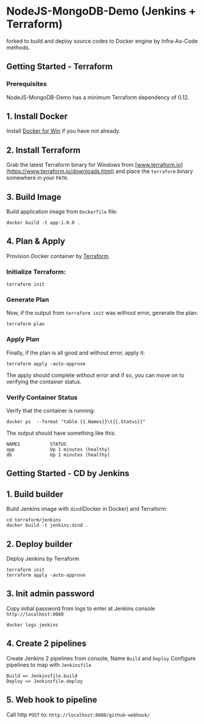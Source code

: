 # NodeJS-MongoDB-Demo (Jenkins + Terraform)

forked to build and deploy source codes to Docker engine by Infra-As-Code methods.
## Getting Started - Terraform
### Prerequisites

NodeJS-MongoDB-Demo has a minimum Terraform dependency of 0.12.

## 1. Install Docker
Install [Docker for Win](https://docs.docker.com/docker-for-windows/) if
you have not already.
## 2. Install Terraform
Grab the latest Terraform binary for Windows from [www.terraform.io](https://www.terraform.io/downloads.html) and place the `terraform` binary somewhere in your `PATH`.
## 3. Build Image
Build application image from `Dockerfile` file:
```
docker build -t app:1.0.0 .
```
## 4. Plan & Apply
Provision Docker container by [Terraform](.www.terraform.io).
### Initialize Terraform:

```
terraform init
```
### Generate Plan

Now, if the output from `terraform init` was without error, generate the plan:

```
terraform plan
```

### Apply Plan

Finally, if the plan is all good and without error, apply it:

```
terraform apply -auto-approve
```

The apply should complete without error and if so, you can move on to verifying the container status.

### Verify Container Status

Verify that the container is running:

```
docker ps  --format "table {{.Names}}\t{{.Status}}"
```

The output should have something like this:

```
NAMES           STATUS
app             Up 1 minutes (healthy)
db              Up 1 minutes (healthy)
```


## Getting Started - CD by Jenkins
## 1. Build builder
Build Jenkins image with `dind`(Docker in Docker) and Terraform:
```
cd terraform/jenkins
docker build -t jenkins:dind .
```
## 2. Deploy builder
Deploy Jenkins by Terraform
```
terraform init
terraform apply -auto-approve
```
## 3. Init admin password
Copy initial password from logs to enter at Jenkins console `http://localhost:8080`
```
docker logs jenkins
```
## 4. Create 2 pipelines
Create Jenkins 2 pipelines from console, Name `Build` and `Deploy`
Configure pipelines to map with `Jenkinsfile`
```
Build => Jenkinsfile.build
Deploy => Jenkinsfile.deploy
```
## 5. Web hook to pipeline
Call http `POST` to: `http://localhost:8080/github-webhook/`
